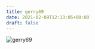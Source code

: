 ```yaml
---
title: gerry69
date: 2021-02-09T12:13:05+00:00
draft: false
---
```


![gerry69](/images/2019.jpeg)

